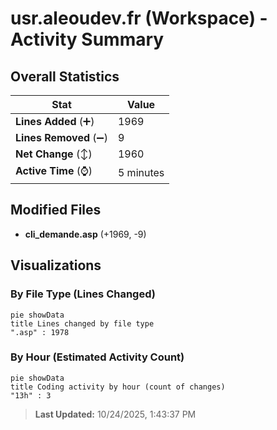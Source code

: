 # usr.aleoudev.fr (Workspace) - Activity Summary 

## Overall Statistics

| Stat                   | Value                                                             |
| ---------------------- | ----------------------------------------------------------------- |
| **Lines Added** (➕)   | 1969                                          |
| **Lines Removed** (➖) | 9                                        |
| **Net Change** (↕)    | 1960                |
| **Active Time** (⌚)   | 5 minutes |


## Modified Files
- **cli_demande.asp** (+1969, -9)

## Visualizations

### By File Type (Lines Changed)

```mermaid
pie showData
title Lines changed by file type
".asp" : 1978
```

### By Hour (Estimated Activity Count)

```mermaid
pie showData
title Coding activity by hour (count of changes)
"13h" : 3
```


> **Last Updated:** 10/24/2025, 1:43:37 PM
